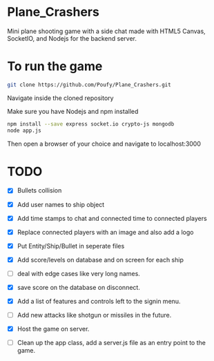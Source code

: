 # Plane_Crashers
Mini plane shooting game with a side chat made with HTML5 Canvas, SocketIO, and Nodejs for the backend server.

# To run the game
```bash
git clone https://github.com/Poufy/Plane_Crashers.git
```
Navigate inside the cloned repository

Make sure you have Nodejs and npm installed
```bash
npm install --save express socket.io crypto-js mongodb
node app.js
```
Then open a browser of your choice and navigate to localhost:3000

# TODO
- [x] Bullets collision

- [x] Add user names to ship object

- [x] Add time stamps to chat and connected time to connected players

- [x] Replace connected players with an image and also add a logo

- [x] Put Entity/Ship/Bullet in seperate files

- [x] Add score/levels on database and on screen for each ship

- [ ] deal with edge cases like very long names.

- [x] save score on the database on disconnect.

- [x] Add a list of features and controls left to the signin menu.

- [ ] Add new attacks like shotgun or missiles in the future.

- [x] Host the game on server.

- [ ] Clean up the app class, add a server.js file as an entry point to the game.


